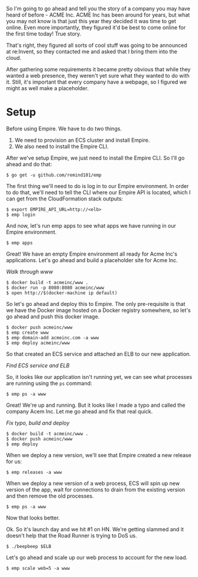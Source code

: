 So I'm going to go ahead and tell you the story of a company you may have heard of before - ACME Inc. ACME Inc has been around for years, but what you may not know is that just this year they decided it was time to get online. Even more  importantly, they figured it'd be best to come online for the first time today! True story.

That's right, they figured all sorts of cool stuff was going to be announced at re:Invent, so they contacted me and asked that I bring them into the cloud.

After gathering some requirements it became pretty obvious that while they wanted a web presence, they weren't yet sure what they wanted to do with it. Still, it's important that every company have a webpage, so I figured we might as well make a placeholder.

# Setup

Before using Empire. We have to do two things.

1. We need to provision an ECS cluster and install Empire.
2. We also need to install the Empire CLI.

After we've setup Empire, we just need to install the Empire CLI. So I'll go ahead and do that:

```console
$ go get -u github.com/remind101/emp
```

The first thing we'll need to do is log in to our Empire environment. In order to do that, we'll need to tell the CLI where our Empire API is located, which I can get from the CloudFormation stack outputs:

```console
$ export EMPIRE_API_URL=http://<elb>
$ emp login
```

And now, let's run emp apps to see what apps we have running in our Empire environment.

```console
$ emp apps
```

Great! We have an empty Empire environment all ready for Acme Inc's applications. Let's go ahead and build a placeholder site for Acme Inc.

_Walk through www_

```console
$ docker build -t acmeinc/www .
$ docker run -p 8080:8080 acmeinc/www
$ open http://$(docker-machine ip default)
```

So let's go ahead and deploy this to Empire. The only pre-requisite is that we have the Docker image hosted on a Docker registry somewhere, so let's go ahead and push this docker image.

```console
$ docker push acmeinc/www
$ emp create www
$ emp domain-add acmeinc.com -a www
$ emp deploy acmeinc/www
```

So that created an ECS service and attached an ELB to our new application.

_Find ECS service and ELB_

So, it looks like our application isn't running yet, we can see what processes are running using the `ps` command:

```console
$ emp ps -a www
```

Great! We're up and running. But it looks like I made a typo and called the company Acem Inc. Let me go ahead and fix that real quick.

_Fix typo, build and deploy_

```console
$ docker build -t acmeinc/www .
$ docker push acmeinc/www
$ emp deploy 
```

When we deploy a new version, we'll see that Empire created a new release for us:

```console
$ emp releases -a www
```

When we deploy a new version of a web process, ECS will spin up new version of the app, wait for connections to drain from the existing version and then remove the old processes.

```console
$ emp ps -a www
```

Now that looks better.

Ok. So it's launch day and we hit #1 on HN. We're getting slammed and it doesn't help that the Road Runner is trying to DoS us.

```console
$ ./beepbeep $ELB
```

Let's go ahead and scale up our web process to account for the new load.

```console
$ emp scale web=5 -a www
```
